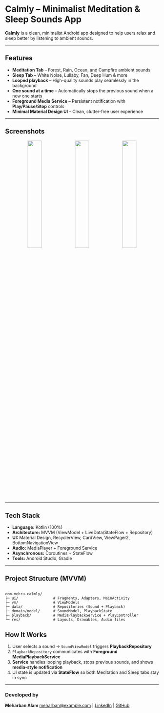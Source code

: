 
#  Calmly – Minimalist Meditation & Sleep Sounds App  

**Calmly** is a clean, minimalist Android app designed to help users relax and sleep better by listening to ambient sounds.  

---

##  Features

-  **Meditation Tab** – Forest, Rain, Ocean, and Campfire ambient sounds  
-  **Sleep Tab** – White Noise, Lullaby, Fan, Deep Hum & more  
-  **Looped playback** – High-quality sounds play seamlessly in the background  
-  **One sound at a time** – Automatically stops the previous sound when a new one starts  
-  **Foreground Media Service** – Persistent notification with **Play/Pause/Stop** controls  
-  **Minimal Material Design UI** – Clean, clutter-free user experience  

---

## Screenshots

<p align="center">
  <img src="screenshots/meditation_tab.png" width="30%" />
  <img src="screenshots/sleep_tab.png" width="30%" />
  <img src="screenshots/notification_controls.png" width="30%" />
</p>

---

##  Tech Stack

- **Language:** Kotlin (100%)
- **Architecture:** MVVM (ViewModel + LiveData/StateFlow + Repository)
- **UI:** Material Design, RecyclerView, CardView, ViewPager2, BottomNavigationView  
- **Audio:** MediaPlayer + Foreground Service  
- **Asynchronous:** Coroutines + StateFlow  
- **Tools:** Android Studio, Gradle  

---

##  Project Structure (MVVM)

```

com.mehru.calmly/
├─ ui/                # Fragments, Adapters, MainActivity
├─ vm/                # ViewModels
├─ data/              # Repositories (Sound + Playback)
├─ domain/model/      # SoundModel, PlaybackState
├─ playback/          # MediaPlaybackService + PlayController
└─ res/               # Layouts, Drawables, Audio files

````

##  How It Works

1. User selects a sound → `SoundViewModel` triggers **PlaybackRepository**  
2. `PlaybackRepository` communicates with **Foreground MediaPlaybackService**  
3. **Service** handles looping playback, stops previous sounds, and shows **media-style notification**  
4. UI state is updated via **StateFlow** so both Meditation and Sleep tabs stay in sync  


---

###  Developed by

**Meharban Alam**
 [meharban@example.com](mailto:meharban@example.com) | [LinkedIn](#) | [GitHub](#)
